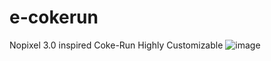 # e-cokerun
Nopixel 3.0 inspired Coke-Run
Highly Customizable
![image](https://user-images.githubusercontent.com/106036010/223882826-5fb3ef3f-0add-4f35-8a0f-47c50040f714.png)

